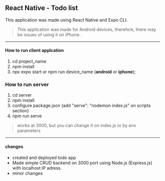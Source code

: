 ## React Native - Todo list
This application was made using React Native and Expo CLI.

> This application was made for Android devices, therefore, there may be issues of using it on iPhone.
---
#### How to run client applcation
1. cd project_name
2. npm install
3. npx expo start or npm run device_name (**android** or **iphone**);


### How to run server
1. cd server
2. npm install
3. configure package.json (add "serve": "nodemon index.js" on scripts section)
4. npm run serve
> works at 3000, but you can change it on index.js or by env parameters
---
#### changes
- created and deployed todo app
- Made simple CRUD backend on 3000 port using Node.js (Express.js) with localhost IP adress.
- minor changes
